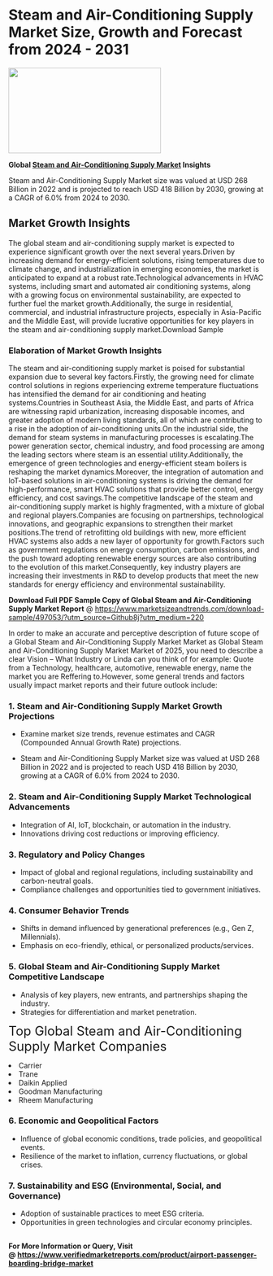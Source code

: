 <H1>Steam and Air-Conditioning Supply Market Size, Growth and Forecast from 2024 - 2031</H1><img class="aligncenter size-medium wp-image-584254" src="https://thirdeyenews.in/wp-content/uploads/2024/09/Global-Market-Research-300x168.jpeg" alt="" width="300" height="168" /><p><strong>Global&nbsp;<a href="https://www.marketsizeandtrends.com/download-sample/497053/?utm_source=Github8j?utm_medium=220">Steam and Air-Conditioning Supply Market</a> Insights</strong></p><p>Steam and Air-Conditioning Supply Market size was valued at USD 268 Billion in 2022 and is projected to reach USD 418 Billion by 2030, growing at a CAGR of 6.0% from 2024 to 2030.</p><p><h2>Market Growth Insights</h2> The global steam and air-conditioning supply market is expected to experience significant growth over the next several years.Driven by increasing demand for energy-efficient solutions, rising temperatures due to climate change, and industrialization in emerging economies, the market is anticipated to expand at a robust rate.Technological advancements in HVAC systems, including smart and automated air conditioning systems, along with a growing focus on environmental sustainability, are expected to further fuel the market growth.Additionally, the surge in residential, commercial, and industrial infrastructure projects, especially in Asia-Pacific and the Middle East, will provide lucrative opportunities for key players in the steam and air-conditioning supply market.Download Sample <h3>Elaboration of Market Growth Insights</h3> The steam and air-conditioning supply market is poised for substantial expansion due to several key factors.Firstly, the growing need for climate control solutions in regions experiencing extreme temperature fluctuations has intensified the demand for air conditioning and heating systems.Countries in Southeast Asia, the Middle East, and parts of Africa are witnessing rapid urbanization, increasing disposable incomes, and greater adoption of modern living standards, all of which are contributing to a rise in the adoption of air-conditioning units.On the industrial side, the demand for steam systems in manufacturing processes is escalating.The power generation sector, chemical industry, and food processing are among the leading sectors where steam is an essential utility.Additionally, the emergence of green technologies and energy-efficient steam boilers is reshaping the market dynamics.Moreover, the integration of automation and IoT-based solutions in air-conditioning systems is driving the demand for high-performance, smart HVAC solutions that provide better control, energy efficiency, and cost savings.The competitive landscape of the steam and air-conditioning supply market is highly fragmented, with a mixture of global and regional players.Companies are focusing on partnerships, technological innovations, and geographic expansions to strengthen their market positions.The trend of retrofitting old buildings with new, more efficient HVAC systems also adds a new layer of opportunity for growth.Factors such as government regulations on energy consumption, carbon emissions, and the push toward adopting renewable energy sources are also contributing to the evolution of this market.Consequently, key industry players are increasing their investments in R&D to develop products that meet the new standards for energy efficiency and environmental sustainability.</p><p><span class=""><strong>Download Full PDF Sample Copy of Global Steam and Air-Conditioning Supply Market Report</strong> @ <a href="https://www.marketsizeandtrends.com/download-sample/497053/?utm_source=Github8j?utm_medium=220" target="_blank">https://www.marketsizeandtrends.com/download-sample/497053/?utm_source=Github8j?utm_medium=220</a></span></p><p>In order to make an accurate and perceptive description of future scope of a Global&nbsp;Steam and Air-Conditioning Supply Market Market as Global&nbsp;Steam and Air-Conditioning Supply Market Market of 2025, you need to describe a clear Vision &ndash; What Industry or Linda can you think of for example: Quote from a Technology, healthcare, automotive, renewable energy, name the market you are Reffering to.However, some general trends and factors usually impact market reports and their future outlook include:</p><h3>1.&nbsp;<strong>Steam and Air-Conditioning Supply Market Growth Projections</strong></h3><ul><li>Examine market size trends, revenue estimates and CAGR (Compounded Annual Growth Rate) projections.</li><li><p>Steam and Air-Conditioning Supply Market size was valued at USD 268 Billion in 2022 and is projected to reach USD 418 Billion by 2030, growing at a CAGR of 6.0% from 2024 to 2030.</p></li></ul><h3>2.&nbsp;<strong>Steam and Air-Conditioning Supply Market Technological Advancements</strong></h3><ul><li>Integration of AI, IoT, blockchain, or automation in the industry.</li><li>Innovations driving cost reductions or improving efficiency.</li></ul><h3>3.&nbsp;<strong>Regulatory and Policy Changes</strong></h3><ul><li>Impact of global and regional regulations, including sustainability and carbon-neutral goals.</li><li>Compliance challenges and opportunities tied to government initiatives.</li></ul><h3>4.&nbsp;<strong>Consumer Behavior Trends</strong></h3><ul><li>Shifts in demand influenced by generational preferences (e.g., Gen Z, Millennials).</li><li>Emphasis on eco-friendly, ethical, or personalized products/services.</li></ul><h3>5.&nbsp;<strong>Global Steam and Air-Conditioning Supply Market Competitive Landscape</strong></h3><ul><li>Analysis of key players, new entrants, and partnerships shaping the industry.</li><li>Strategies for differentiation and market penetration.</li></ul><p data-pm-slice="1 1 []"><span style="color: inherit; font-family: inherit; font-size: 25px;">Top Global Steam and Air-Conditioning Supply Market Companies</span></p><div class="" data-test-id=""><p><li>Carrier</li><li> Trane</li><li> Daikin Applied</li><li> Goodman Manufacturing</li><li> Rheem Manufacturing</li></p></div><h3>6.&nbsp;<strong>Economic and Geopolitical Factors</strong></h3><ul><li>Influence of global economic conditions, trade policies, and geopolitical events.</li><li>Resilience of the market to inflation, currency fluctuations, or global crises.</li></ul><h3>7.&nbsp;<strong>Sustainability and ESG (Environmental, Social, and Governance)</strong></h3><ul><li>Adoption of sustainable practices to meet ESG criteria.</li><li>Opportunities in green technologies and circular economy principles.</li></ul><h2><strong style="font-size: 14px;">For More Information or Query, Visit @&nbsp;</strong><a style="background-color: #ffffff; font-size: 14px;" href="https://www.marketsizeandtrends.com/report/steam-and-air-conditioning-supply-market/" target="_blank">https://www.verifiedmarketreports.com/product/airport-passenger-boarding-bridge-market</a></h2>